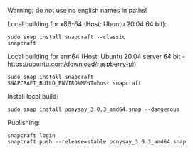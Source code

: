 Warning: do not use no english names in paths!

Local building for x86-64 (Host: Ubuntu 20.04 64 bit):
```
sudo snap install snapcraft --classic
snapcraft
```

Local building for arm64 (Host: Ubuntu 20.04 server 64 bit - https://ubuntu.com/download/raspberry-pi)
```
sudo snap install snapcraft
SNAPCRAFT_BUILD_ENVIRONMENT=host snapcraft
```

Install local build:
```
sudo snap install ponysay_3.0.3_amd64.snap --dangerous
```

Publishing:
```
snapcraft login
snapcraft push --release=stable ponysay_3.0.3_amd64.snap
```
